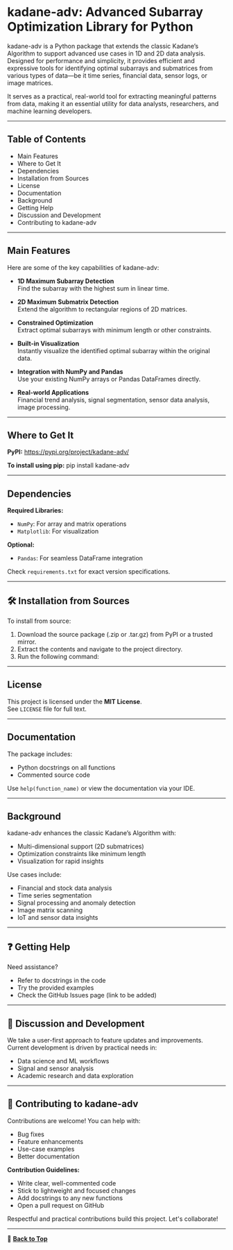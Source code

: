 # kadane-adv: Advanced Subarray Optimization Library for Python

kadane-adv is a Python package that extends the classic Kadane’s Algorithm to support advanced use cases in 1D and 2D data analysis. Designed for performance and simplicity, it provides efficient and expressive tools for identifying optimal subarrays and submatrices from various types of data—be it time series, financial data, sensor logs, or image matrices.

It serves as a practical, real-world tool for extracting meaningful patterns from data, making it an essential utility for data analysts, researchers, and machine learning developers.

---

## Table of Contents

- Main Features  
- Where to Get It  
- Dependencies  
- Installation from Sources  
- License  
- Documentation  
- Background  
- Getting Help  
- Discussion and Development  
- Contributing to kadane-adv

---

## Main Features

Here are some of the key capabilities of kadane-adv:

- **1D Maximum Subarray Detection**  
  Find the subarray with the highest sum in linear time.

- **2D Maximum Submatrix Detection**  
  Extend the algorithm to rectangular regions of 2D matrices.

- **Constrained Optimization**  
  Extract optimal subarrays with minimum length or other constraints.

- **Built-in Visualization**  
  Instantly visualize the identified optimal subarray within the original data.

- **Integration with NumPy and Pandas**  
  Use your existing NumPy arrays or Pandas DataFrames directly.

- **Real-world Applications**  
  Financial trend analysis, signal segmentation, sensor data analysis, image processing.

---

## Where to Get It

**PyPI:** https://pypi.org/project/kadane-adv/

**To install using pip:** 
pip install kadane-adv

---

##  Dependencies

**Required Libraries:**

- `NumPy`: For array and matrix operations  
- `Matplotlib`: For visualization  

**Optional:**

- `Pandas`: For seamless DataFrame integration

Check `requirements.txt` for exact version specifications.

---

## 🛠 Installation from Sources

To install from source:

1. Download the source package (.zip or .tar.gz) from PyPI or a trusted mirror.  
2. Extract the contents and navigate to the project directory.  
3. Run the following command:


---

##  License

This project is licensed under the **MIT License**.  
See `LICENSE` file for full text.

---

## Documentation

The package includes:

- Python docstrings on all functions  
- Commented source code  

Use `help(function_name)` or view the documentation via your IDE.

---

## Background

kadane-adv enhances the classic Kadane’s Algorithm with:

- Multi-dimensional support (2D submatrices)  
- Optimization constraints like minimum length  
- Visualization for rapid insights  

Use cases include:

- Financial and stock data analysis  
- Time series segmentation  
- Signal processing and anomaly detection  
- Image matrix scanning  
- IoT and sensor data insights

---

## ❓ Getting Help

Need assistance?

- Refer to docstrings in the code  
- Try the provided examples  
- Check the GitHub Issues page (link to be added)

---

## 💬 Discussion and Development

We take a user-first approach to feature updates and improvements.  
Current development is driven by practical needs in:

- Data science and ML workflows  
- Signal and sensor analysis  
- Academic research and data exploration  

---

## 🤝 Contributing to kadane-adv

Contributions are welcome! You can help with:

- Bug fixes  
- Feature enhancements  
- Use-case examples  
- Better documentation

**Contribution Guidelines:**

- Write clear, well-commented code  
- Stick to lightweight and focused changes  
- Add docstrings to any new functions  
- Open a pull request on GitHub

Respectful and practical contributions build this project. Let's collaborate!

---

🔼 **[Back to Top](#kadane-adv-advanced-subarray-optimization-library-for-python)**





